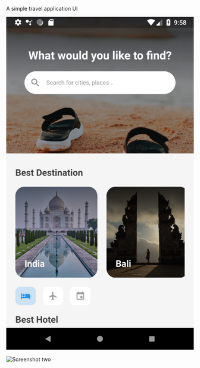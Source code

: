 A simple travel application UI

![Screenshot one](assets/screen1.png?raw=true "Screenshot one")

![Screenshot two](assets/screen2.jpg?raw=true "Screenshot two")